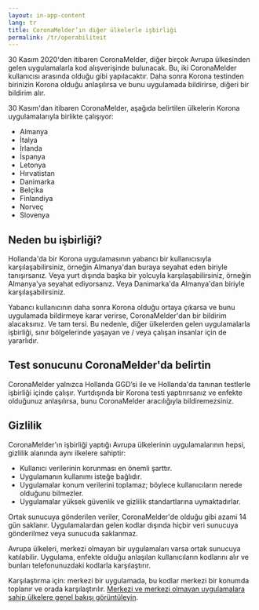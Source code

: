 ```yaml
---
layout: in-app-content
lang: tr
title: CoronaMelder’ın diğer ülkelerle işbirliği
permalink: /tr/operabiliteit
---
```

30 Kasım 2020'den itibaren CoronaMelder, diğer birçok Avrupa ülkesinden gelen uygulamalarla kod alışverişinde bulunacak. Bu, iki CoronaMelder kullanıcısı arasında olduğu gibi yapılacaktır. Daha sonra Korona testinden birinizin Korona olduğu anlaşılırsa ve bunu uygulamada bildirirse, diğeri bir bildirim alır.

30 Kasım'dan itibaren CoronaMelder, aşağıda belirtilen ülkelerin Korona uygulamalarıyla birlikte çalışıyor:

- Almanya
- İtalya
- İrlanda
- İspanya
- Letonya
- Hırvatistan
- Danimarka
- Belçika
- Finlandiya
- Norveç
- Slovenya

## Neden bu işbirliği?

Hollanda'da bir Korona uygulamasının yabancı bir kullanıcısıyla karşılaşabilirsiniz, örneğin Almanya'dan buraya seyahat eden biriyle tanışırsanız. Veya yurt dışında başka bir yolcuyla karşılaşabilirsiniz, örneğin Almanya'ya seyahat ediyorsanız. Veya Danimarka'da Almanya'dan biriyle karşılaşabilirsiniz.

Yabancı kullanıcının daha sonra Korona olduğu ortaya çıkarsa ve bunu uygulamada bildirmeye karar verirse, CoronaMelder'dan bir bildirim alacaksınız. Ve tam tersi. Bu nedenle, diğer ülkelerden gelen uygulamalarla işbirliği, sınır bölgelerinde yaşayan ve / veya çalışan insanlar için de yararlıdır.

## Test sonucunu CoronaMelder'da belirtin

CoronaMelder yalnızca Hollanda GGD’si ile ve Hollanda'da tanınan testlerle işbirliği içinde çalışır. Yurtdışında bir Korona testi yaptırırsanız ve enfekte olduğunuz anlaşılırsa, bunu CoronaMelder aracılığıyla bildiremezsiniz.

## Gizlilik

CoronaMelder'ın işbirliği yaptığı Avrupa ülkelerinin uygulamalarının hepsi, gizlilik alanında aynı ilkelere sahiptir:

- Kullanıcı verilerinin korunması en önemli şarttır.
- Uygulamanın kullanımı isteğe bağlıdır.
- Uygulamalar konum verilerini toplamaz; böylece kullanıcıların nerede olduğunu bilmezler.
- Uygulamalar yüksek güvenlik ve gizlilik standartlarına uymaktadırlar.

Ortak sunucuya gönderilen veriler, CoronaMelder'de olduğu gibi azami 14 gün saklanır. Uygulamalardan gelen kodlar dışında hiçbir veri sunucuya gönderilmez veya sunucuda saklanmaz.

Avrupa ülkeleri, merkezi olmayan bir uygulamaları varsa ortak sunucuya katılabilir. Uygulama, enfekte  olduğu anlaşılan kullanıcıların kodlarını alır ve bunları telefonunuzdaki kodlarla karşılaştırır.

Karşılaştırma için: merkezi bir uygulamada, bu kodlar merkezi bir konumda toplanır ve orada karşılaştırılır. [Merkezi ve merkezi olmayan uygulamalara sahip ülkelere genel bakışı görüntüleyin](https://ec.europa.eu/info/live-work-travel-eu/health/coronavirus-response/travel-during-coronavirus-pandemic/how-tracing-and-warning-apps-can-help-during-pandemic_en).
